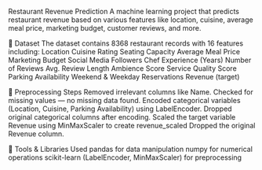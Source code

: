 Restaurant Revenue Prediction
A machine learning project that predicts restaurant revenue based on various features like location, cuisine, average meal price, marketing budget, customer reviews, and more.

📁 Dataset
The dataset contains 8368 restaurant records with 16 features including:
Location
Cuisine
Rating
Seating Capacity
Average Meal Price
Marketing Budget
Social Media Followers
Chef Experience (Years)
Number of Reviews
Avg. Review Length
Ambience Score
Service Quality Score
Parking Availability
Weekend & Weekday Reservations
Revenue (target)

🔧 Preprocessing Steps
Removed irrelevant columns like Name.
Checked for missing values — no missing data found.
Encoded categorical variables (Location, Cuisine, Parking Availability) using LabelEncoder.
Dropped original categorical columns after encoding.
Scaled the target variable Revenue using MinMaxScaler to create revenue_scaled
Dropped the original Revenue column.

🧠 Tools & Libraries Used
pandas for data manipulation
numpy for numerical operations
scikit-learn (LabelEncoder, MinMaxScaler) for preprocessing
